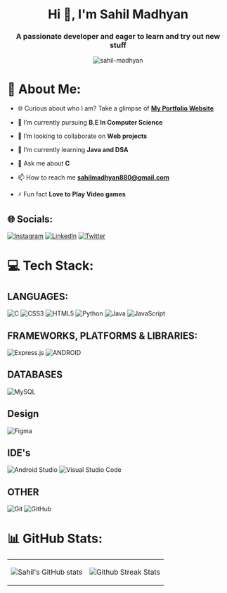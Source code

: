 <h1 align="center">Hi 👋, I'm Sahil Madhyan</h1>
<h3 align="center">A passionate developer and eager to learn and try out new stuff</h3>

<p align="center"> <img src="https://komarev.com/ghpvc/?username=sahil-madhyan&&label=Profile%20views&color=008080&style=for-the-badge" alt="sahil-madhyan" /> </p>

# 💫 About Me:

- 🌐 Curious about who I am? Take a glimpse of <a href="https://sahil-madhyan.github.io">**My Portfolio Website**</a>

- 🔭 I’m currently pursuing **B.E In Computer Science**

- 👯 I’m looking to collaborate on **Web projects**

- 🌱 I’m currently learning **Java and DSA**

- 💬 Ask me about **C**

- 📫 How to reach me **sahilmadhyan880@gmail.com**

- ⚡ Fun fact **Love to Play Video games**

## 🌐 Socials:
[![Instagram](https://img.shields.io/badge/Instagram-%23E4405F.svg?style=for-the-badge&logo=Instagram&logoColor=white)](https://instagram.com/sahilmadhyan4) 
[![LinkedIn](https://img.shields.io/badge/LinkedIn-%230077B5.svg?style=for-the-badge&logo=linkedin&logoColor=white)](https://linkedin.com/in/sahil-madhyan) 
[![Twitter](https://img.shields.io/badge/Twitter-%231DA1F2.svg?style=for-the-badge&logo=Twitter&logoColor=white)](https://twitter.com/sahil_madhyan)

# 💻 Tech Stack:
## LANGUAGES:
![C](https://img.shields.io/badge/c-%2300599C.svg?style=for-the-badge&logo=c&logoColor=white) 
![CSS3](https://img.shields.io/badge/css3-%231572B6.svg?style=for-the-badge&logo=css3&logoColor=white) 
![HTML5](https://img.shields.io/badge/html5-%23E34F26.svg?style=for-the-badge&logo=html5&logoColor=white) 
![Python](https://img.shields.io/badge/python-3670A0?style=for-the-badge&logo=python&logoColor=ffdd54) 
![Java](https://img.shields.io/badge/java-%23ED8B00.svg?style=for-the-badge&logo=java&logoColor=white) 
![JavaScript](https://img.shields.io/badge/javascript-%23323330.svg?style=for-the-badge&logo=javascript&logoColor=%23F7DF1E) 
## FRAMEWORKS, PLATFORMS & LIBRARIES:
![Express.js](https://img.shields.io/badge/express.js-%23404d59.svg?style=for-the-badge&logo=express&logoColor=%2361DAFB)
![ANDROID](https://img.shields.io/badge/android-%2320232a.svg?style=for-the-badge&logo=android&logoColor=%a4c639)
## DATABASES
![MySQL](https://img.shields.io/badge/mysql-%2300f.svg?style=for-the-badge&logo=mysql&logoColor=white) 
## Design
![Figma](https://img.shields.io/badge/figma-%23F24E1E.svg?style=for-the-badge&logo=figma&logoColor=white) 
## IDE's
![Android Studio](https://img.shields.io/badge/Android%20Studio-3DDC84.svg?style=for-the-badge&logo=android-studio&logoColor=white)
![Visual Studio Code](https://img.shields.io/badge/Visual%20Studio%20Code-0078d7.svg?style=for-the-badge&logo=visual-studio-code&logoColor=white) 
## OTHER
![Git](https://img.shields.io/badge/git-%23F05033.svg?style=for-the-badge&logo=git&logoColor=white) 
![GitHub](https://img.shields.io/badge/github-%23121011.svg?style=for-the-badge&logo=github&logoColor=white)

# 📊 GitHub Stats:
<table>
    <tr>
        <td>
            
![Sahil's GitHub stats](https://github-readme-stats.vercel.app/api?username=sahil-madhyan&show_icons=true&theme=vue-dark)
        </td>
        <td>
            
![Github Streak Stats](https://github-readme-streak-stats.herokuapp.com/?user=Sahil-Madhyan&theme=vue-dark&hide_border=false)
        </td>
   </tr>
</table>


